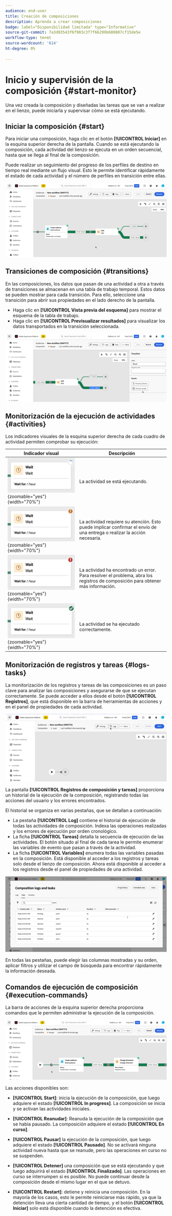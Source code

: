 ```yaml
---
audience: end-user
title: Creación de composiciones
description: Aprenda a crear composiciones
badge: label="Disponibilidad limitada" type="Informative"
source-git-commit: 7a3d03543f6f903c3f7f66299b600807cf15de5e
workflow-type: tm+mt
source-wordcount: '614'
ht-degree: 0%

---
```



# Inicio y supervisión de la composición {#start-monitor}

Una vez creada la composición y diseñadas las tareas que se van a realizar en el lienzo, puede iniciarla y supervisar cómo se está ejecutando.

## Iniciar la composición {#start}

Para iniciar una composición, haga clic en el botón **[!UICONTROL Iniciar]** en la esquina superior derecha de la pantalla. Cuando se está ejecutando la composición, cada actividad del lienzo se ejecuta en un orden secuencial, hasta que se llega al final de la composición.

Puede realizar un seguimiento del progreso de los perfiles de destino en tiempo real mediante un flujo visual. Esto le permite identificar rápidamente el estado de cada actividad y el número de perfiles en transición entre ellas.

![](assets/composition-visual-flow.png)

## Transiciones de composición {#transitions}

En las composiciones, los datos que pasan de una actividad a otra a través de transiciones se almacenan en una tabla de trabajo temporal. Estos datos se pueden mostrar para cada transición. Para ello, seleccione una transición para abrir sus propiedades en el lado derecho de la pantalla.

* Haga clic en **[!UICONTROL Vista previa del esquema]** para mostrar el esquema de la tabla de trabajo.
* Haga clic en **[!UICONTROL Previsualizar resultados]** para visualizar los datos transportados en la transición seleccionada.

![](assets/transition-preview.png)

## Monitorización de la ejecución de actividades {#activities}

Los indicadores visuales de la esquina superior derecha de cada cuadro de actividad permiten comprobar su ejecución:

| Indicador visual | Descripción |
|-----|------------|
| ![](assets/activity-status-pending.png){zoomable="yes"}{width="70%"} | La actividad se está ejecutando. |
| ![](assets/activity-status-orange.png){zoomable="yes"}{width="70%"} | La actividad requiere su atención. Esto puede implicar confirmar el envío de una entrega o realizar la acción necesaria. |
| ![](assets/activity-status-red.png){zoomable="yes"}{width="70%"} | La actividad ha encontrado un error. Para resolver el problema, abra los registros de composición para obtener más información. |
| ![](assets/activity-status-green.png){zoomable="yes"}{width="70%"} | La actividad se ha ejecutado correctamente. |

## Monitorización de registros y tareas {#logs-tasks}

La monitorización de los registros y tareas de las composiciones es un paso clave para analizar las composiciones y asegurarse de que se ejecutan correctamente. Se puede acceder a ellos desde el botón **[!UICONTROL Registros]**, que está disponible en la barra de herramientas de acciones y en el panel de propiedades de cada actividad.

![](assets/logs-button.png)

La pantalla **[!UICONTROL Registros de composición y tareas]** proporciona un historial de la ejecución de la composición, registrando todas las acciones del usuario y los errores encontrados.

<!-- à confirmer, pas trouvé dans les options = The workflow history is saved for the duration specified in the workflow execution options. During this duration, all the messages are therefore saved, even after a restart. If you do not want to save the messages from a previous execution, you have to purge the history by clicking the ![](assets/delete_darkgrey-24px.png) button.-->

El historial se organiza en varias pestañas, que se detallan a continuación:

* La pestaña **[!UICONTROL Log]** contiene el historial de ejecución de todas las actividades de composición. Indexa las operaciones realizadas y los errores de ejecución por orden cronológico.
* La ficha **[!UICONTROL Tareas]** detalla la secuencia de ejecución de las actividades. El botón situado al final de cada tarea le permite enumerar las variables de evento que pasan a través de la actividad.
* La ficha **[!UICONTROL Variables]** enumera todas las variables pasadas en la composición. Está disponible al acceder a los registros y tareas solo desde el lienzo de composición. Ahora está disponible al acceder a los registros desde el panel de propiedades de una actividad.  <!-- à confirmer-->

![](assets/logs-tasks.png)

En todas las pestañas, puede elegir las columnas mostradas y su orden, aplicar filtros y utilizar el campo de búsqueda para encontrar rápidamente la información deseada.

## Comandos de ejecución de composición {#execution-commands}

La barra de acciones de la esquina superior derecha proporciona comandos que le permiten administrar la ejecución de la composición.

![](assets/execution-actions.png)

Las acciones disponibles son:

* **[!UICONTROL Start]**: inicia la ejecución de la composición, que luego adquiere el estado **[!UICONTROL In progress]**. La composición se inicia y se activan las actividades iniciales.

* **[!UICONTROL Reanudar]**: Reanuda la ejecución de la composición que se había pausado. La composición adquiere el estado **[!UICONTROL En curso]**.

* **[!UICONTROL Pausar]** la ejecución de la composición, que luego adquiere el estado **[!UICONTROL Pausado]**. No se activará ninguna actividad nueva hasta que se reanude, pero las operaciones en curso no se suspenden.

* **[!UICONTROL Detener]** una composición que se está ejecutando y que luego adquirirá el estado **[!UICONTROL Finalizado]**. Las operaciones en curso se interrumpen si es posible. No puede continuar desde la composición desde el mismo lugar en el que se detuvo.

* **[!UICONTROL Restart]**: detiene y reinicia una composición. En la mayoría de los casos, esto le permite reiniciarse más rápido, ya que la detención lleva una cierta cantidad de tiempo, y el botón **[!UICONTROL Iniciar]** solo está disponible cuando la detención es efectiva.
